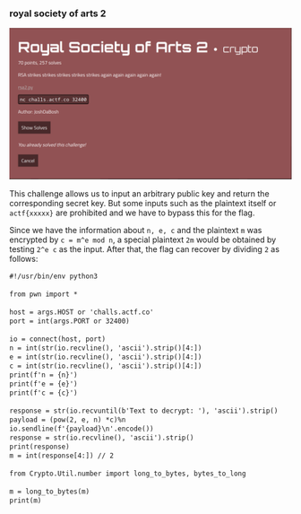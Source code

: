 
### royal society of arts 2


![rsa2_chall](https://github.com/Hed6eH0g/ctf/blob/main/2023/angstromctf/crypto/royal%20society%20of%20arts%202/royal_society_of_arts_2_0.png)

This challenge allows us to input an arbitrary public key and return the corresponding secret key.
But some inputs such as the plaintext itself or `actf{xxxxx}` are prohibited and we have to bypass this for the flag.

Since we have the information about `n, e, c` and the plaintext `m` was encrypted by `c = m^e mod n`, a special plaintext `2m` would be obtained by testing `2^e c` as the input.
After that, the flag can recover by dividing `2` as follows:

```
#!/usr/bin/env python3

from pwn import *

host = args.HOST or 'challs.actf.co'
port = int(args.PORT or 32400)

io = connect(host, port)
n = int(str(io.recvline(), 'ascii').strip()[4:])
e = int(str(io.recvline(), 'ascii').strip()[4:])
c = int(str(io.recvline(), 'ascii').strip()[4:])
print(f'n = {n}')
print(f'e = {e}')
print(f'c = {c}')

response = str(io.recvuntil(b'Text to decrypt: '), 'ascii').strip()
payload = (pow(2, e, n) *c)%n
io.sendline(f'{payload}\n'.encode())
response = str(io.recvline(), 'ascii').strip()
print(response)
m = int(response[4:]) // 2

from Crypto.Util.number import long_to_bytes, bytes_to_long

m = long_to_bytes(m)
print(m)
```
